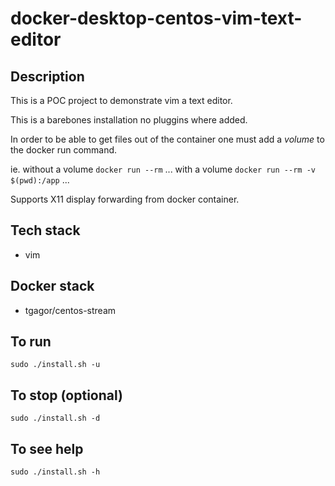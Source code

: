# docker-desktop-centos-vim-text-editor

## Description
This is a POC project to demonstrate vim a text editor.

This is a barebones installation no pluggins where added. 

In order to be able to get files out of the container one must add a *volume* to the docker run command.

ie.
without a volume
`docker run --rm` ...
with a volume
`docker run --rm -v $(pwd):/app` ...

Supports X11 display forwarding from docker container.

## Tech stack
- vim

## Docker stack
- tgagor/centos-stream

## To run
`sudo ./install.sh -u`

## To stop (optional)
`sudo ./install.sh -d`

## To see help
`sudo ./install.sh -h`
